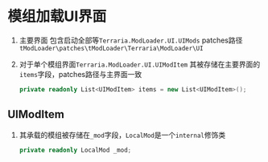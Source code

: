 # 模组加载UI界面

1. 主要界面 包含启动全部等`Terraria.ModLoader.UI.UIMods` patches路径 `tModLoader\patches\tModLoader\Terraria\ModLoader\UI`

2. 对于单个模组界面`Terraria.ModLoader.UI.UIModItem` 其被存储在主要界面的`items`字段，patches路径与主界面一致

   ```cs 
   private readonly List<UIModItem> items = new List<UIModItem>();
   ```



## UIModItem

1. 其承载的模组被存储在`_mod`字段，`LocalMod`是一个`internal`修饰类

   ```cs
   private readonly LocalMod _mod;
   ```

   

